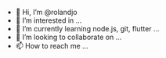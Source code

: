 - 👋 Hi, I’m @rolandjo
- 👀 I’m interested in ...
- 🌱 I’m currently learning node.js, git, flutter ...
- 💞️ I’m looking to collaborate on ...
- 📫 How to reach me ...

<!---
rolandjo/rolandjo is a ✨ special ✨ repository because its `README.md` (this file) appears on your GitHub profile.
You can click the Preview link to take a look at your changes.
--->
